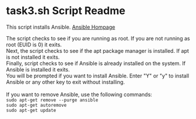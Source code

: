<h1>task3.sh Script Readme</h1>

This script installs Ansible. [Ansible Hompage](https://www.redhat.com/en/ansible-collaborative)

The script checks to see if you are running as root. If you are not running as root (EUID is 0) it exits. <br>
Next, the script checks to see if the apt package manager is installed. If apt is not installed it exits. <br>
Finally, script checks to see if Ansible is already installed on the system. If Ansible is installed it exits. <br>
You will be prompted if you want to install Ansible. Enter "Y" or "y" to install Ansible or any other key to exit without installing.<br>
<br>
If you want to remove Ansible, use the following commands:<br>
```sudo apt-get remove --purge ansible```<br>
```sudo apt-get autoremove```<br>
```sudo apt-get update```<br>
